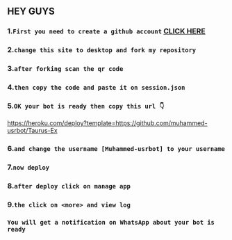 ## HEY GUYS

### 1.`First you need to create a github account` [CLICK HERE](github.com)

### 2.`change this site to desktop and fork my repository`

### 3.`after forking scan the qr code`

### 4.`then copy the code and paste it on session.json`

### 5.`OK your bot is ready then copy this url 👇`

https://heroku.com/deploy?template=https://github.com/muhammed-usrbot/Taurus-Ex

### 6.`and change the username [Muhammed-usrbot] to your username`

### 7.`now deploy`

### 8.`after deploy click on manage app`

### 9.`the click on <more> and view log`

### `You will get a notification on WhatsApp about your bot is ready`

